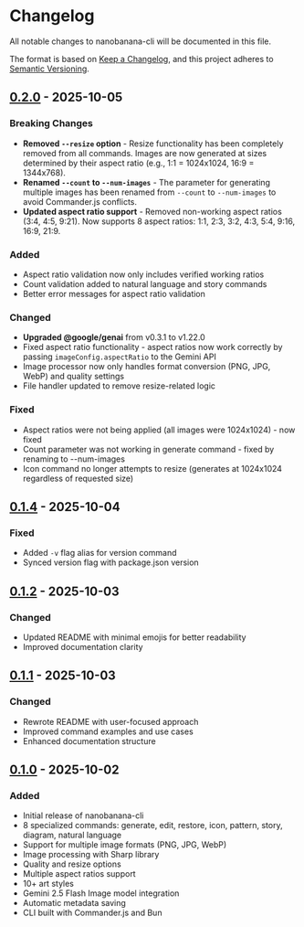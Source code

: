 # Changelog

All notable changes to nanobanana-cli will be documented in this file.

The format is based on [Keep a Changelog](https://keepachangelog.com/en/1.0.0/),
and this project adheres to [Semantic Versioning](https://semver.org/spec/v2.0.0.html).

## [0.2.0] - 2025-10-05

### Breaking Changes
- **Removed `--resize` option** - Resize functionality has been completely removed from all commands. Images are now generated at sizes determined by their aspect ratio (e.g., 1:1 = 1024x1024, 16:9 = 1344x768).
- **Renamed `--count` to `--num-images`** - The parameter for generating multiple images has been renamed from `--count` to `--num-images` to avoid Commander.js conflicts.
- **Updated aspect ratio support** - Removed non-working aspect ratios (3:4, 4:5, 9:21). Now supports 8 aspect ratios: 1:1, 2:3, 3:2, 4:3, 5:4, 9:16, 16:9, 21:9.

### Added
- Aspect ratio validation now only includes verified working ratios
- Count validation added to natural language and story commands
- Better error messages for aspect ratio validation

### Changed
- **Upgraded @google/genai** from v0.3.1 to v1.22.0
- Fixed aspect ratio functionality - aspect ratios now work correctly by passing `imageConfig.aspectRatio` to the Gemini API
- Image processor now only handles format conversion (PNG, JPG, WebP) and quality settings
- File handler updated to remove resize-related logic

### Fixed
- Aspect ratios were not being applied (all images were 1024x1024) - now fixed
- Count parameter was not working in generate command - fixed by renaming to --num-images
- Icon command no longer attempts to resize (generates at 1024x1024 regardless of requested size)

## [0.1.4] - 2025-10-04

### Fixed
- Added `-v` flag alias for version command
- Synced version flag with package.json version

## [0.1.2] - 2025-10-03

### Changed
- Updated README with minimal emojis for better readability
- Improved documentation clarity

## [0.1.1] - 2025-10-03

### Changed
- Rewrote README with user-focused approach
- Improved command examples and use cases
- Enhanced documentation structure

## [0.1.0] - 2025-10-02

### Added
- Initial release of nanobanana-cli
- 8 specialized commands: generate, edit, restore, icon, pattern, story, diagram, natural language
- Support for multiple image formats (PNG, JPG, WebP)
- Image processing with Sharp library
- Quality and resize options
- Multiple aspect ratios support
- 10+ art styles
- Gemini 2.5 Flash Image model integration
- Automatic metadata saving
- CLI built with Commander.js and Bun

[0.2.0]: https://github.com/dipendra-sharma/nanobanana-cli/compare/v0.1.4...v0.2.0
[0.1.4]: https://github.com/dipendra-sharma/nanobanana-cli/compare/v0.1.2...v0.1.4
[0.1.2]: https://github.com/dipendra-sharma/nanobanana-cli/compare/v0.1.1...v0.1.2
[0.1.1]: https://github.com/dipendra-sharma/nanobanana-cli/compare/v0.1.0...v0.1.1
[0.1.0]: https://github.com/dipendra-sharma/nanobanana-cli/releases/tag/v0.1.0
